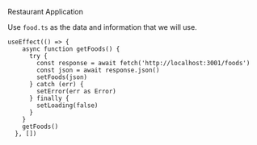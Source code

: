 Restaurant Application

Use `food.ts` as the data and information that we will use.

```tsx
useEffect(() => {
    async function getFoods() {
      try {
        const response = await fetch('http://localhost:3001/foods')
        const json = await response.json()
        setFoods(json)
      } catch (err) {
        setError(err as Error)
      } finally {
        setLoading(false)
      }
    }
    getFoods()
  }, [])

```
